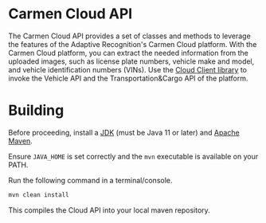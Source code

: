 # Carmen Cloud API
The Carmen Cloud API provides a set of classes and methods to leverage the features of the Adaptive Recognition's Carmen Cloud platform. With the Carmen Cloud platform, you can extract the needed information from the uploaded images, such as license plate numbers, vehicle make and model, and vehicle identification numbers (VINs). Use the [Cloud Client library](https://github.com/adaptiverecognition/carmen-cloud-client/) to invoke the Vehicle API and the Transportation&amp;Cargo API of the platform.

# Building
Before proceeding, install a [JDK](https://jdk.java.net/archive/) (must be Java 11 or later) and [Apache Maven](https://maven.apache.org/install.html).

Ensure `JAVA_HOME` is set correctly and the `mvn` executable is available on your PATH.

Run the following command in a terminal/console.
```bash
mvn clean install
```

This compiles the Cloud API into your local maven repository.
